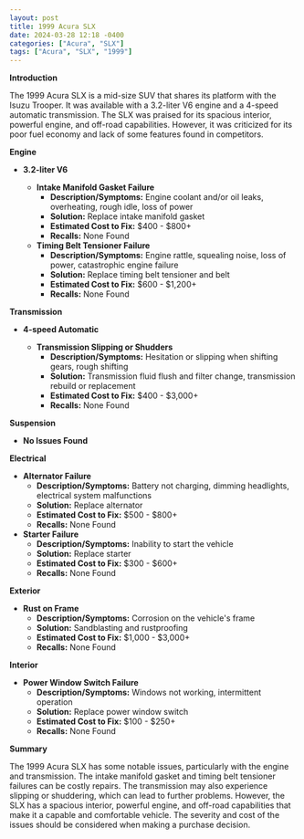 ```yaml
---
layout: post
title: 1999 Acura SLX
date: 2024-03-28 12:18 -0400
categories: ["Acura", "SLX"]
tags: ["Acura", "SLX", "1999"]
---
```

**Introduction**

The 1999 Acura SLX is a mid-size SUV that shares its platform with the Isuzu Trooper. It was available with a 3.2-liter V6 engine and a 4-speed automatic transmission. The SLX was praised for its spacious interior, powerful engine, and off-road capabilities. However, it was criticized for its poor fuel economy and lack of some features found in competitors.

**Engine**

* **3.2-liter V6**

  * **Intake Manifold Gasket Failure**
    * **Description/Symptoms:** Engine coolant and/or oil leaks, overheating, rough idle, loss of power
    * **Solution:** Replace intake manifold gasket
    * **Estimated Cost to Fix:** $400 - $800+
    * **Recalls:** None Found
  * **Timing Belt Tensioner Failure**
    * **Description/Symptoms:** Engine rattle, squealing noise, loss of power, catastrophic engine failure
    * **Solution:** Replace timing belt tensioner and belt
    * **Estimated Cost to Fix:** $600 - $1,200+
    * **Recalls:** None Found

**Transmission**

* **4-speed Automatic**

  * **Transmission Slipping or Shudders**
    * **Description/Symptoms:** Hesitation or slipping when shifting gears, rough shifting
    * **Solution:** Transmission fluid flush and filter change, transmission rebuild or replacement
    * **Estimated Cost to Fix:** $400 - $3,000+
    * **Recalls:** None Found

**Suspension**

* **No Issues Found**

**Electrical**

* **Alternator Failure**
    * **Description/Symptoms:** Battery not charging, dimming headlights, electrical system malfunctions
    * **Solution:** Replace alternator
    * **Estimated Cost to Fix:** $500 - $800+
    * **Recalls:** None Found
* **Starter Failure**
    * **Description/Symptoms:** Inability to start the vehicle
    * **Solution:** Replace starter
    * **Estimated Cost to Fix:** $300 - $600+
    * **Recalls:** None Found

**Exterior**

* **Rust on Frame**
    * **Description/Symptoms:** Corrosion on the vehicle's frame
    * **Solution:** Sandblasting and rustproofing
    * **Estimated Cost to Fix:** $1,000 - $3,000+
    * **Recalls:** None Found

**Interior**

* **Power Window Switch Failure**
    * **Description/Symptoms:** Windows not working, intermittent operation
    * **Solution:** Replace power window switch
    * **Estimated Cost to Fix:** $100 - $250+
    * **Recalls:** None Found

**Summary**

The 1999 Acura SLX has some notable issues, particularly with the engine and transmission. The intake manifold gasket and timing belt tensioner failures can be costly repairs. The transmission may also experience slipping or shuddering, which can lead to further problems. However, the SLX has a spacious interior, powerful engine, and off-road capabilities that make it a capable and comfortable vehicle. The severity and cost of the issues should be considered when making a purchase decision.
